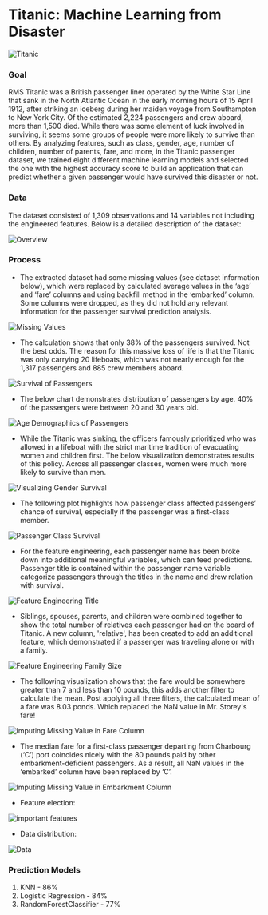 # Titanic: Machine Learning from Disaster
![Titanic](webapp/static/img/titanicimg.jpg)

### Goal 

RMS Titanic was a British passenger liner operated by the White Star Line that sank in the North Atlantic Ocean in the early morning hours of 15 April 1912, after striking an iceberg during her maiden voyage from Southampton to New York City. Of the estimated 2,224 passengers and crew aboard, more than 1,500 died. While there was some element of luck involved in surviving, it seems some groups of people were more likely to survive than others. By analyzing features, such as class, gender, age, number of children, number of parents, fare, and more, in the Titanic passenger dataset, we trained eight different machine learning models and selected the one with the highest accuracy score to build an application that can predict whether a given passenger would have survived this disaster or not.

### Data

The dataset consisted of 1,309 observations and 14 variables not including the engineered features.
Below is a detailed description of the dataset:

![Overview](https://github.com/SurabhiSood/titanic-survival-machine-learning/blob/master/webapp/static/img/Overview.PNG)

### Process

* The extracted dataset had some missing values (see dataset information below), which were replaced by calculated average values in the ‘age’ and ‘fare’ columns and using backfill method in the ‘embarked’ column. Some columns were dropped, as they did not hold any relevant information for the passenger survival prediction analysis.

![Missing Values](https://github.com/SurabhiSood/titanic-survival-machine-learning/blob/master/webapp/static/img/Dataset.PNG)

* The calculation shows that only 38% of the passengers survived. Not the best odds. The reason for this massive loss of life is that the Titanic was only carrying 20 lifeboats, which was not nearly enough for the 1,317 passengers and 885 crew members aboard.

![Survival of Passengers](https://github.com/SurabhiSood/titanic-survival-machine-learning/blob/master/webapp/static/img/survived-perished.PNG)

* The below chart demonstrates distribution of passengers by age. 40% of the passengers were between 20 and 30 years old.

![Age Demographics of Passengers](https://github.com/SurabhiSood/titanic-survival-machine-learning/blob/master/webapp/static/img/age-survival.PNG)

* While the Titanic was sinking, the officers famously prioritized who was allowed in a lifeboat with the strict maritime tradition of evacuating women and children first. The below visualization demonstrates results of this policy. Across all passenger classes, women were much more likely to survive than men.

![Visualizing Gender Survival](https://github.com/SurabhiSood/titanic-survival-machine-learning/blob/master/webapp/static/img/gender-survival.PNG)

* The following plot highlights how passenger class affected passengers’ chance of survival, especially if the passenger was a first-class member.

![Passenger Class Survival](https://github.com/SurabhiSood/titanic-survival-machine-learning/blob/master/webapp/static/img/PassengerClassAndSurvival.png)

* For the feature engineering, each passenger name has been broke down into additional meaningful variables, which can feed predictions. Passenger title is contained within the passenger name variable categorize passengers through the titles in the name and drew relation with survival.

![Feature Engineering Title](https://github.com/SurabhiSood/titanic-survival-machine-learning/blob/master/webapp/static/img/TitleSurvived.png)

* Siblings, spouses, parents, and children were combined together to show the total number of relatives each passenger had on the board of Titanic. A new column, 'relative', has been created to add an additional feature, which demonstrated if a passenger was traveling alone or with a family.

![Feature Engineering Family Size](https://github.com/SurabhiSood/titanic-survival-machine-learning/blob/master/webapp/static/img/FamilySizeAndSurvival.jpg)

* The following visualization shows that the fare would be somewhere greater than 7 and less than 10 pounds, this adds another filter to calculate the mean. Post applying all three filters, the calculated mean of a fare was 8.03 ponds. Which replaced the NaN value in Mr. Storey's fare!

![Imputing Missing Value in Fare Column](https://github.com/SurabhiSood/titanic-survival-machine-learning/blob/master/webapp/static/img/FamilySizeAndSurvival.jpg)

* The median fare for a first-class passenger departing from Charbourg (‘C’) port coincides nicely with the 80 pounds paid by other embarkment-deficient passengers. As a result, all NaN values in the ‘embarked’ column have been replaced by ‘C’.

![Imputing Missing Value in Embarkment Column](https://github.com/SurabhiSood/titanic-survival-machine-learning/blob/master/webapp/static/img/MissingEmbarkment.png)

* Feature election:

![important features](https://github.com/SurabhiSood/titanic-survival-machine-learning/blob/master/webapp/static/img/BestFeatures.png)

* Data distribution:

![Data](https://github.com/SurabhiSood/titanic-survival-machine-learning/blob/Preethi_branch/static/img/densityplot.png)


### Prediction Models

1. KNN - 86%
2. Logistic Regression - 84%
3. RandomForestClassifier - 77%
